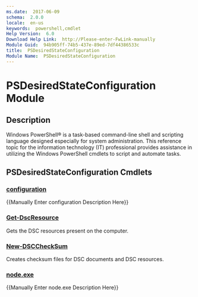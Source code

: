 ```yaml
---
ms.date:  2017-06-09
schema:  2.0.0
locale:  en-us
keywords:  powershell,cmdlet
Help Version:  6.0
Download Help Link:  http://Please-enter-FwLink-manually
Module Guid:  94b905ff-74b5-437e-89ed-7df44386533c
title:  PSDesiredStateConfiguration
Module Name:  PSDesiredStateConfiguration
---
```


# PSDesiredStateConfiguration Module
## Description
Windows PowerShell® is a task-based command-line shell and scripting language designed especially for system administration. This reference topic for the information technology (IT) professional provides assistance in utilizing the Windows PowerShell cmdlets to script and automate tasks. 

## PSDesiredStateConfiguration Cmdlets
### [configuration](configuration.md)
{{Manually Enter configuration Description Here}}

### [Get-DscResource](get-dscresource.md)
Gets the DSC resources present on the computer.


### [New-DSCCheckSum](new-dscchecksum.md)
Creates checksum files for DSC documents and DSC resources.


### [node.exe](node.exe.md)
{{Manually Enter node.exe Description Here}}

